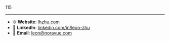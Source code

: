 

115

---

- 🌐 **Website**:  [lhzhu.com](https://lhzhu.com)
- 🔗 **LinkedIn**: [linkedin.com/in/leon-zhu](https://linkedin.com/in/leon-zhu)
- 📧 **Email**:    leon@noravue.com


